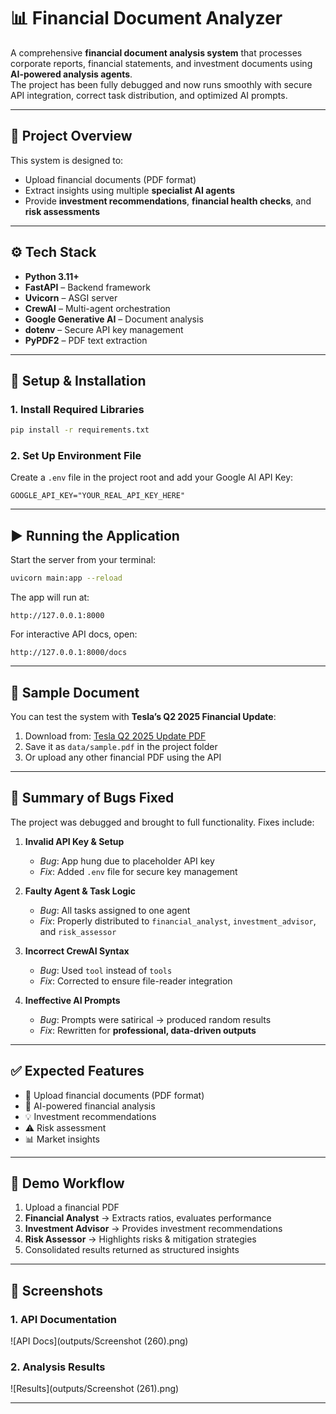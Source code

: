 # 📊 Financial Document Analyzer 

A comprehensive **financial document analysis system** that processes corporate reports, financial statements, and investment documents using **AI-powered analysis agents**.  
The project has been fully debugged and now runs smoothly with secure API integration, correct task distribution, and optimized AI prompts.

---

## 📝 Project Overview
This system is designed to:
- Upload financial documents (PDF format)  
- Extract insights using multiple **specialist AI agents**  
- Provide **investment recommendations**, **financial health checks**, and **risk assessments**

---

## ⚙️ Tech Stack
- **Python 3.11+**
- **FastAPI** – Backend framework  
- **Uvicorn** – ASGI server  
- **CrewAI** – Multi-agent orchestration  
- **Google Generative AI** – Document analysis  
- **dotenv** – Secure API key management  
- **PyPDF2** – PDF text extraction  

---

## 🚀 Setup & Installation

### 1. Install Required Libraries
```sh
pip install -r requirements.txt
````

### 2. Set Up Environment File

Create a `.env` file in the project root and add your Google AI API Key:

```env
GOOGLE_API_KEY="YOUR_REAL_API_KEY_HERE"
```

---

## ▶️ Running the Application

Start the server from your terminal:

```sh
uvicorn main:app --reload
```

The app will run at:

```
http://127.0.0.1:8000
```

For interactive API docs, open:

```
http://127.0.0.1:8000/docs
```

---

## 📑 Sample Document

You can test the system with **Tesla’s Q2 2025 Financial Update**:

1. Download from: [Tesla Q2 2025 Update PDF](https://www.tesla.com/sites/default/files/downloads/TSLA-Q2-2025-Update.pdf)
2. Save it as `data/sample.pdf` in the project folder
3. Or upload any other financial PDF using the API

---

## 🐛 Summary of Bugs Fixed

The project was debugged and brought to full functionality. Fixes include:

1. **Invalid API Key & Setup**

   * *Bug*: App hung due to placeholder API key
   * *Fix*: Added `.env` file for secure key management

2. **Faulty Agent & Task Logic**

   * *Bug*: All tasks assigned to one agent
   * *Fix*: Properly distributed to `financial_analyst`, `investment_advisor`, and `risk_assessor`

3. **Incorrect CrewAI Syntax**

   * *Bug*: Used `tool` instead of `tools`
   * *Fix*: Corrected to ensure file-reader integration

4. **Ineffective AI Prompts**

   * *Bug*: Prompts were satirical → produced random results
   * *Fix*: Rewritten for **professional, data-driven outputs**

---

## ✅ Expected Features

* 📂 Upload financial documents (PDF format)
* 🤖 AI-powered financial analysis
* 💡 Investment recommendations
* ⚠️ Risk assessment
* 📊 Market insights

---

## 🔄 Demo Workflow

1. Upload a financial PDF
2. **Financial Analyst** → Extracts ratios, evaluates performance
3. **Investment Advisor** → Provides investment recommendations
4. **Risk Assessor** → Highlights risks & mitigation strategies
5. Consolidated results returned as structured insights

---

## 📸 Screenshots

### 1. API Documentation

![API Docs](outputs/Screenshot (260).png)

### 2. Analysis Results

![Results](outputs/Screenshot (261).png)

---

